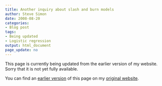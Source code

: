 ```yaml
---
title: Another inquiry about slash and burn models
author: Steve Simon
date: 2008-08-20
categories:
- Blog post
tags:
- Being updated
- Logistic regression
output: html_document
page_update: no
---
```


This page is currently being updated from the earlier version of my website. Sorry that it is not yet fully available.

<!---More--->


You can find an [earlier version][sim1] of this page on my [original website][sim2].

[sim1]: http://www.pmean.com/08/SlashAndBurn.html
[sim2]: http://www.pmean.com/original_site.html
